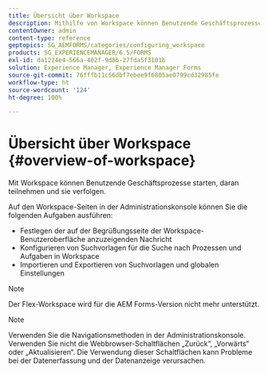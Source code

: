 ```yaml
---
title: Übersicht über Workspace
description: Mithilfe von Workspace können Benutzende Geschäftsprozesse starten, daran teilnehmen und sie verfolgen. Erfahren Sie mehr über Workspace.
contentOwner: admin
content-type: reference
geptopics: SG_AEMFORMS/categories/configuring_workspace
products: SG_EXPERIENCEMANAGER/6.5/FORMS
exl-id: da1224e4-566a-402f-9d8b-27fda5f3101b
solution: Experience Manager, Experience Manager Forms
source-git-commit: 76fffb11c56dbf7ebee9f6805ae0799cd32985fe
workflow-type: ht
source-wordcount: '124'
ht-degree: 100%

---
```


# Übersicht über Workspace {#overview-of-workspace}

Mit Workspace können Benutzende Geschäftsprozesse starten, daran teilnehmen und sie verfolgen.

Auf den Workspace-Seiten in der Administrationskonsole können Sie die folgenden Aufgaben ausführen:

* Festlegen der auf der Begrüßungsseite der Workspace-Benutzeroberfläche anzuzeigenden Nachricht
* Konfigurieren von Suchvorlagen für die Suche nach Prozessen und Aufgaben in Workspace
* Importieren und Exportieren von Suchvorlagen und globalen Einstellungen

>[!NOTE]
>
>Der Flex-Workspace wird für die AEM Forms-Version nicht mehr unterstützt.

>[!NOTE]
>
>Verwenden Sie die Navigationsmethoden in der Administrationskonsole. Verwenden Sie nicht die Webbrowser-Schaltflächen „Zurück“, „Vorwärts“ oder „Aktualisieren“. Die Verwendung dieser Schaltflächen kann Probleme bei der Datenerfassung und der Datenanzeige verursachen.
